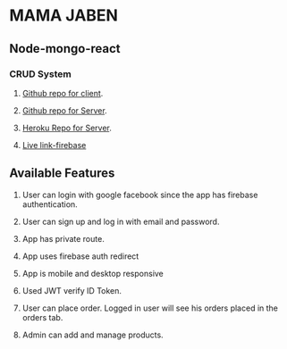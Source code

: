 # MAMA JABEN
## Node-mongo-react
### CRUD System

1) [Github repo for client](https://github.com/ShahbajKhan/mama-jaben-rideSharing).
2) [Github repo for Server](https://github.com/ShahbajKhan/mama-jaben-serverSide).
3) [Heroku Repo for Server](https://guarded-dawn-98055.herokuapp.com/).

4) [Live link-firebase](https://mama-jaben.web.app/)


## Available Features
1) User can login with google facebook since the app has firebase authentication. 

2) User can sign up and log in with email and password. 

3) App has private route.

4) App uses firebase auth redirect

5) App is mobile and desktop responsive

6) Used JWT verify ID Token.

7) User can place order. Logged in user will see his orders placed in the orders tab.

8) Admin can add and manage products.
